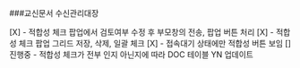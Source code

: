 ###교신문서 수신관리대장

[X] - 적합성 체크 팝업에서 검토여부 수정 후 부모창의 전송, 팝업 버튼 처리
[X] - 적합성 체크 팝업 그리드 저장, 삭제, 일괄 체크 
[X] - 접속대기 상태에만 적합성 버튼 보임
[] 진행중 - 적합성 체크가 전부 인지 아닌지에 따라 DOC 테이블 YN 업데이트
